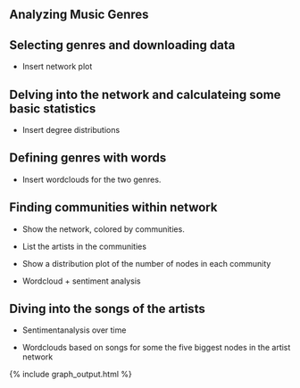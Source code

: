 ## Analyzing Music Genres

## Selecting genres and downloading data

- Insert network plot

## Delving into the network and calculateing some basic statistics

- Insert degree distributions

## Defining genres with words

- Insert wordclouds for the two genres.

## Finding communities within network

- Show the network, colored by communities.

- List the artists in the communities
- Show a distribution plot of the number of nodes in each community

- Wordcloud + sentiment analysis

## Diving into the songs of the artists

- Sentimentanalysis over time

- Wordclouds based on songs for some the five biggest nodes in the artist network

{% include graph_output.html %}

<script type="text/javascript" src="https://www.gstatic.com/charts/loader.js"></script>

<script src="https://raw.githubusercontent.com/nadjariis/SocialGraphs2020/gh-pages/song_sentiment.js"></script>
